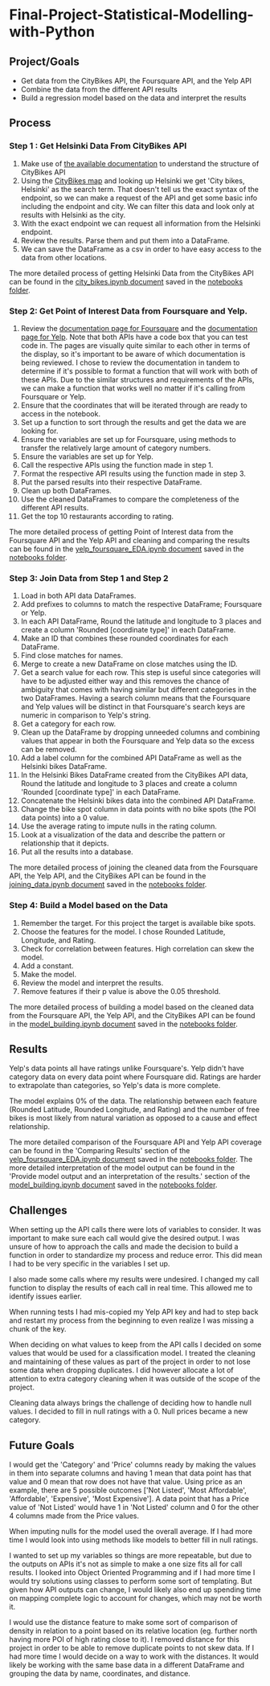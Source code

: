 # Final-Project-Statistical-Modelling-with-Python

## Project/Goals
- Get data from the CityBikes API, the Foursquare API, and the Yelp API
- Combine the data from the different API results
- Build a regression model based on the data and interpret the results

## Process

### Step 1 : Get Helsinki Data From CityBikes API
1. Make use of [the available documentation](https://api.citybik.es/v2/) to understand the structure of CityBikes API
2. Using the [CityBikes map](https://citybik.es/) and looking up Helsinki we get 'City bikes, Helsinki' as the search term. That doesn't tell us the exact syntax of the endpoint, so we can make a request of the API and get some basic info including the endpoint and city. We can filter this data and look only at results with Helsinki as the city.
3. With the exact endpoint we can request all information from the Helsinki endpoint.
4. Review the results. Parse them and put them into a DataFrame.
5. We can save the DataFrame as a csv in order to have easy access to the data from other locations.

The more detailed process of getting Helsinki Data from the CityBikes API can be found in the [city_bikes.ipynb document](/notebooks/city_bikes.ipynb) saved in the [notebooks folder](/notebooks/).

### Step 2: Get Point of Interest Data from Foursquare and Yelp.
1. Review the [documentation page for Foursquare](https://docs.foursquare.com/developer/reference/place-search) and the [documentation page for Yelp](https://docs.developer.yelp.com/reference/v3_business_search). Note that both APIs have a code box that you can test code in. The pages are visually quite similar to each other in terms of the display, so it's important to be aware of which documentation is being reviewed. I chose to review the documentation in tandem to determine if it's possible to format a function that will work with both of these APIs. Due to the similar structures and requirements of the APIs, we can make a function that works well no matter if it's calling from Foursquare or Yelp.
2. Ensure that the coordinates that will be iterated through are ready to access in the notebook.
3. Set up a function to sort through the results and get the data we are looking for.
4. Ensure the variables are set up for Foursquare, using methods to transfer the relatively large amount of category numbers.
5. Ensure the variables are set up for Yelp.
6. Call the respective APIs using the function made in step 1.
7. Format the respective API results using the function made in step 3.
8. Put the parsed results into their respective DataFrame.
9. Clean up both DataFrames.
10. Use the cleaned DataFrames to compare the completeness of the different API results.
11. Get the top 10 restaurants according to rating.

The more detailed process of getting Point of Interest data from the Foursquare API and the Yelp API and cleaning and comparing the results can be found in the [yelp_foursquare_EDA.ipynb document](/notebooks/yelp_foursquare_EDA.ipynb) saved in the [notebooks folder](/notebooks/).

### Step 3: Join Data from Step 1 and Step 2
1. Load in both API data DataFrames.
2. Add prefixes to columns to match the respective DataFrame; Foursquare or Yelp.
3. In each API DataFrame, Round the latitude and longitude to 3 places and create a column 'Rounded [coordinate type]' in each DataFrame. 
4. Make an ID that combines these rounded coordinates for each DataFrame.
5. Find close matches for names.
6. Merge to create a new DataFrame on close matches using the ID.
7. Get a search value for each row. This step is useful since categories will have to be adjusted either way and this removes the chance of ambiguity that comes with having similar but different categories in the two DataFrames. Having a search column means that the Foursquare and Yelp values will be distinct in that Foursquare's search keys are numeric in comparison to Yelp's string.
8. Get a category for each row.
9. Clean up the DataFrame by dropping unneeded columns and combining values that appear in both the Foursquare and Yelp data so the excess can be removed.
10. Add a label column for the combined API DataFrame as well as the Helsinki bikes DataFrame.
11. In the Helsinki Bikes DataFrame created from the CityBikes API data, Round the latitude and longitude to 3 places and create a column 'Rounded [coordinate type]' in each DataFrame. 
12. Concatenate the Helsinki bikes data into the combined API DataFrame.
13. Change the bike spot column in data points with no bike spots (the POI data points) into a 0 value.
14. Use the average rating to impute nulls in the rating column.
15. Look at a visualization of the data and describe the pattern or relationship that it depicts.
16. Put all the results into a database.

The more detailed process of joining the cleaned data from the Foursquare API, the Yelp API, and the CityBikes API can be found in the [joining_data.ipynb document](/notebooks/joining_data.ipynb) saved in the [notebooks folder](/notebooks/).

### Step 4: Build a Model based on the Data
1. Remember the target. For this project the target is available bike spots.
2. Choose the features for the model. I chose Rounded Latitude, Longitude, and Rating.
3. Check for correlation between features. High correlation can skew the model.
4. Add a constant.
5. Make the model.
6. Review the model and interpret the results.
7. Remove features if their p value is above the 0.05 threshold.

The more detailed process of building a model based on the cleaned data from the Foursquare API, the Yelp API, and the CityBikes API can be found in the [model_building.ipynb document](/notebooks/model_building.ipynb) saved in the [notebooks folder](/notebooks/).

## Results
Yelp's data points all have ratings unlike Foursquare's. Yelp didn't have category data on every data point where Foursquare did. Ratings are harder to extrapolate than categories, so Yelp's data is more complete.

The model explains 0% of the data. The relationship between each feature (Rounded Latitude, Rounded Longitude, and Rating) and the number of free bikes is most likely from natural variation as opposed to a cause and effect relationship.


The more detailed comparison of the Foursquare API and Yelp API coverage can be found in the 'Comparing Results' section of the [yelp_foursquare_EDA.ipynb document](/notebooks/yelp_foursquare_EDA.ipynb) saved in the [notebooks folder](/notebooks/).
The more detailed interpretation of the model output can be found in the 'Provide model output and an interpretation of the results.' section of the [model_building.ipynb document](/notebooks/model_building.ipynb) saved in the [notebooks folder](/notebooks/).

## Challenges 
When setting up the API calls there were lots of variables to consider. It was important to make sure each call would give the desired output. I was unsure of how to approach the calls and made the decision to build a function in order to standardize my process and reduce error. This did mean I had to be very specific in the variables I set up.

I also made some calls where my results were undesired. I changed my call function to display the results of each call in real time. This allowed me to identify issues earlier. 

When running tests I had mis-copied my Yelp API key and had to step back and restart my process from the beginning to even realize I was missing a chunk of the key.

When deciding on what values to keep from the API calls I decided on some values that would be used for a classification model. I treated the cleaning and maintaining of these values as part of the project in order to not lose some data when dropping duplicates. I did however allocate a lot of attention to extra category cleaning when it was outside of the scope of the project.

Cleaning data always brings the challenge of deciding how to handle null values. I decided to fill in null ratings with a 0. Null prices became a new category. 
 
## Future Goals

I would get the 'Category' and 'Price' columns ready by making the values in them into separate columns and having 1 mean that data point has that value and 0 mean that row does not have that value. Using price as an example, there are 5 possible outcomes ['Not Listed', 'Most Affordable', 'Affordable', 'Expensive', 'Most Expensive']. A data point that has a Price value of 'Not Listed' would have 1 in 'Not Listed' column and 0 for the other 4 columns made from the Price values.

When imputing nulls for the model used the overall average. If I had more time I would look into using methods like models to better fill in null ratings.

I wanted to set up my variables so things are more repeatable, but due to the outputs on APIs it's not as simple to make a one size fits all for call results. I looked into Object Oriented Programming and if I had more time I would try solutions using classes to perform some sort of templating. But given how API outputs can change, I would likely also end up spending time on mapping complete logic to account for changes, which may not be worth it.

I would use the distance feature to make some sort of comparison of density in relation to a point based on its relative location (eg. further north having more POI of high rating close to it). I removed distance for this project in order to be able to remove duplicate points to not skew data. If I had more time I would decide on a way to work with the distances. It would likely be working with the same base data in a different DataFrame and grouping the data by name, coordinates, and distance.